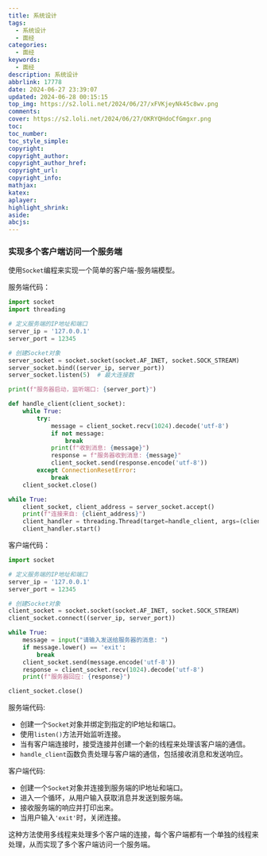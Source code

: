 ```yaml
---
title: 系统设计
tags:
  - 系统设计
  - 面经
categories:
  - 面经
keywords:
  - 面经
description: 系统设计
abbrlink: 17778
date: 2024-06-27 23:39:07
updated: 2024-06-28 00:15:15
top_img: https://s2.loli.net/2024/06/27/xFVKjeyNk45c8wv.png
comments:
cover: https://s2.loli.net/2024/06/27/OKRYQHdoCfGmgxr.png
toc:
toc_number:
toc_style_simple:
copyright:
copyright_author:
copyright_author_href:
copyright_url:
copyright_info:
mathjax:
katex:
aplayer:
highlight_shrink:
aside:
abcjs:
---
```


### 实现多个客户端访问一个服务端
使用`Socket`编程来实现一个简单的客户端-服务端模型。

服务端代码：
```python
import socket
import threading

# 定义服务端的IP地址和端口
server_ip = '127.0.0.1'
server_port = 12345

# 创建Socket对象
server_socket = socket.socket(socket.AF_INET, socket.SOCK_STREAM)
server_socket.bind((server_ip, server_port))
server_socket.listen(5)  # 最大连接数

print(f"服务器启动，监听端口: {server_port}")

def handle_client(client_socket):
    while True:
        try:
            message = client_socket.recv(1024).decode('utf-8')
            if not message:
                break
            print(f"收到消息: {message}")
            response = f"服务器收到消息: {message}"
            client_socket.send(response.encode('utf-8'))
        except ConnectionResetError:
            break
    client_socket.close()

while True:
    client_socket, client_address = server_socket.accept()
    print(f"连接来自: {client_address}")
    client_handler = threading.Thread(target=handle_client, args=(client_socket,))
    client_handler.start()
```
客户端代码：
```python
import socket

# 定义服务端的IP地址和端口
server_ip = '127.0.0.1'
server_port = 12345

# 创建Socket对象
client_socket = socket.socket(socket.AF_INET, socket.SOCK_STREAM)
client_socket.connect((server_ip, server_port))

while True:
    message = input("请输入发送给服务器的消息: ")
    if message.lower() == 'exit':
        break
    client_socket.send(message.encode('utf-8'))
    response = client_socket.recv(1024).decode('utf-8')
    print(f"服务器回应: {response}")

client_socket.close()
```
服务端代码:
- 创建一个`Socket`对象并绑定到指定的IP地址和端口。
- 使用`listen()`方法开始监听连接。
- 当有客户端连接时，接受连接并创建一个新的线程来处理该客户端的通信。
- `handle_client`函数负责处理与客户端的通信，包括接收消息和发送响应。

客户端代码:
- 创建一个`Socket`对象并连接到服务端的IP地址和端口。
- 进入一个循环，从用户输入获取消息并发送到服务端。
- 接收服务端的响应并打印出来。
- 当用户输入`'exit'`时，关闭连接。

这种方法使用多线程来处理多个客户端的连接，每个客户端都有一个单独的线程来处理，从而实现了多个客户端访问一个服务端。

